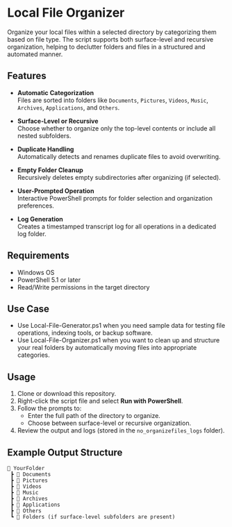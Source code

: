 # Local File Organizer

Organize your local files within a selected directory by categorizing them based on file type. The script supports both surface-level and recursive organization, helping to declutter folders and files in a structured and automated manner.

## Features

- **Automatic Categorization**  
  Files are sorted into folders like `Documents`, `Pictures`, `Videos`, `Music`, `Archives`, `Applications`, and `Others`.

- **Surface-Level or Recursive**  
  Choose whether to organize only the top-level contents or include all nested subfolders.

- **Duplicate Handling**  
  Automatically detects and renames duplicate files to avoid overwriting.

- **Empty Folder Cleanup**  
  Recursively deletes empty subdirectories after organizing (if selected).

- **User-Prompted Operation**  
  Interactive PowerShell prompts for folder selection and organization preferences.

- **Log Generation**  
  Creates a timestamped transcript log for all operations in a dedicated log folder.
  
## Requirements

- Windows OS  
- PowerShell 5.1 or later  
- Read/Write permissions in the target directory

## Use Case
- Use Local-File-Generator.ps1 when you need sample data for testing file operations, indexing tools, or backup software.
- Use Local-File-Organizer.ps1 when you want to clean up and structure your real folders by automatically moving files into appropriate categories.

## Usage

1. Clone or download this repository.
2. Right-click the script file and select **Run with PowerShell**.
3. Follow the prompts to:
   - Enter the full path of the directory to organize.
   - Choose between surface-level or recursive organization.
4. Review the output and logs (stored in the `no_organizefiles_logs` folder).

## Example Output Structure

```
📁 YourFolder
 ┣ 📁 Documents
 ┣ 📁 Pictures
 ┣ 📁 Videos
 ┣ 📁 Music
 ┣ 📁 Archives
 ┣ 📁 Applications
 ┣ 📁 Others
 ┗ 📁 Folders (if surface-level subfolders are present)
```
